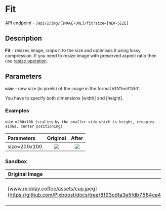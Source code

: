 # Fit

API endpoint - `/api/2/img/[IMAGE-URL]/fit?size=[NEW-SIZE]`

## Description

**Fit** - resizes image, crops it to the size and optimises it using lossy compression. If you need to resize image with preserved aspect ratio then use [resize operation](https://help.pixboost.com/api/resize.html).

## Parameters

**size** - new size \(in pixels\) of the image in the format `WIDTHxHEIGHT`.

You have to specify both dimensions \[width\] and \[height\].

### Examples

size =`200x100 (scaling by the smaller side which is height, cropping sides, center positioning)`

| Parameters | Original | After |
| :--- | :---: | :---: |
| size=200x100 | ![](https://pixboost.com/api/2/img/http://www.midday.coffee/assets/cup.jpeg/asis?auth=MTA0ODU5NDA0NQ__) | ![](https://pixboost.com/api/2/img/http://www.midday.coffee/assets/cup.jpeg/fit?size=200x100&auth=MTA0ODU5NDA0NQ__) |

### Sandbox

| Original Image | Image after Pixboost transformation |
| :--- | :--- |
| [www.midday.coffee/assets/cup.jpeg](https://github.com/Pixboost/docs/tree/8f93cdfa3e5fdb7584ce488ef51153268bef537f/api/www.midday.coffee/assets/cup.jpeg) | [http://pixboost.com/api/2/img/http://www.midday.coffee/assets/cup.jpeg/fit?size=200x100&auth=MTA0ODU5NDA0NQ\_\_](http://pixboost.com/api/2/img/http://www.midday.coffee/assets/cup.jpeg/fit?size=200x100&auth=MTA0ODU5NDA0NQ__)\_ |

